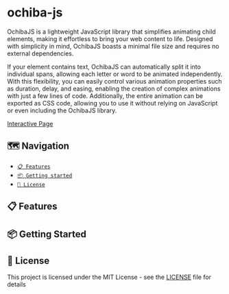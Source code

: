 # ochiba-js
OchibaJS is a lightweight JavaScript library that simplifies animating child elements, making it effortless to bring your web content to life. Designed with simplicity in mind, OchibaJS boasts a minimal file size and requires no external dependencies.

If your element contains text, OchibaJS can automatically split it into individual spans, allowing each letter or word to be animated independently. With this flexibility, you can easily control various animation properties such as duration, delay, and easing, enabling the creation of complex animations with just a few lines of code. Additionally, the entire animation can be exported as CSS code, allowing you to use it without relying on JavaScript or even including the OchibaJS library.

 [Interactive Page](https://lischilpp.github.io/ochiba-js/)

 ## 🗺️ Navigation 
- [<code>📋 Features</code>](#-features)
- [<code>📦 Getting started</code>](#-getting-started)
- [<code>📝 License</code>](#-license)

## 📋 Features

## 📦 Getting Started

## 📝 License
This project is licensed under the MIT License - see the [LICENSE](LICENSE) file for details
